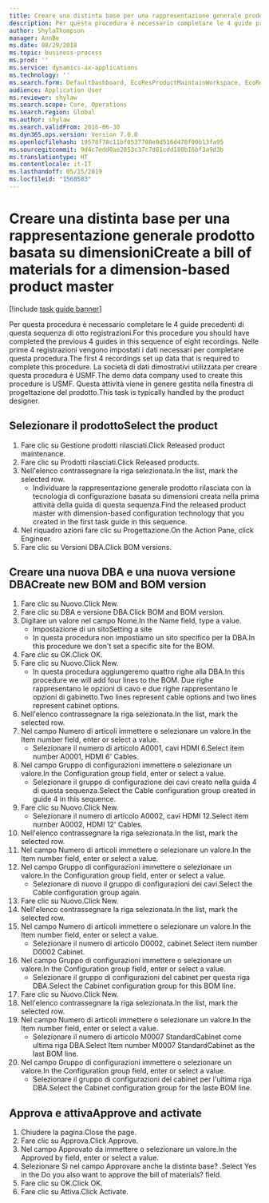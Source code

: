 ```yaml
---
title: Creare una distinta base per una rappresentazione generale prodotto basata su dimensioni
description: Per questa procedura è necessario completare le 4 guide precedenti di questa sequenza di otto registrazioni.
author: ShylaThompson
manager: AnnBe
ms.date: 08/29/2018
ms.topic: business-process
ms.prod: ''
ms.service: dynamics-ax-applications
ms.technology: ''
ms.search.form: DefaultDashboard, EcoResProductMaintainWorkspace, EcoResProductOpenCasesFormPart, EcoResProductDetailsExtended, BOMConsistOf, BOMTable, InventItemIdLookupSimple, HcmWorkerLookUp
audience: Application User
ms.reviewer: shylaw
ms.search.scope: Core, Operations
ms.search.region: Global
ms.author: shylaw
ms.search.validFrom: 2016-06-30
ms.dyn365.ops.version: Version 7.0.0
ms.openlocfilehash: 19578f78c11bf0537708e8d516d478f00b13fa95
ms.sourcegitcommit: 9d4c7edd0ae2053c37c7d81cdd180b16bf3a9d3b
ms.translationtype: HT
ms.contentlocale: it-IT
ms.lasthandoff: 05/15/2019
ms.locfileid: "1568583"
---
```

# <a name="create-a-bill-of-materials-for-a-dimension-based-product-master"></a><span data-ttu-id="988cf-103">Creare una distinta base per una rappresentazione generale prodotto basata su dimensioni</span><span class="sxs-lookup"><span data-stu-id="988cf-103">Create a bill of materials for a dimension-based product master</span></span>

[!include [task guide banner](../../includes/task-guide-banner.md)]

<span data-ttu-id="988cf-104">Per questa procedura è necessario completare le 4 guide precedenti di questa sequenza di otto registrazioni.</span><span class="sxs-lookup"><span data-stu-id="988cf-104">For this procedure you should have completed the previous 4 guides in this sequence of eight recordings.</span></span> <span data-ttu-id="988cf-105">Nelle prime 4 registrazioni vengono impostati i dati necessari per completare questa procedura.</span><span class="sxs-lookup"><span data-stu-id="988cf-105">The first 4 recordings set up data that is required to complete this procedure.</span></span> <span data-ttu-id="988cf-106">La società di dati dimostrativi utilizzata per creare questa procedura è USMF.</span><span class="sxs-lookup"><span data-stu-id="988cf-106">The demo data company used to create this procedure is USMF.</span></span> <span data-ttu-id="988cf-107">Questa attività viene in genere gestita nella finestra di progettazione del prodotto.</span><span class="sxs-lookup"><span data-stu-id="988cf-107">This task is typically handled by the product designer.</span></span>


## <a name="select-the-product"></a><span data-ttu-id="988cf-108">Selezionare il prodotto</span><span class="sxs-lookup"><span data-stu-id="988cf-108">Select the product</span></span>
1. <span data-ttu-id="988cf-109">Fare clic su Gestione prodotti rilasciati.</span><span class="sxs-lookup"><span data-stu-id="988cf-109">Click Released product maintenance.</span></span>
2. <span data-ttu-id="988cf-110">Fare clic su Prodotti rilasciati.</span><span class="sxs-lookup"><span data-stu-id="988cf-110">Click Released products.</span></span>
3. <span data-ttu-id="988cf-111">Nell'elenco contrassegnare la riga selezionata.</span><span class="sxs-lookup"><span data-stu-id="988cf-111">In the list, mark the selected row.</span></span>
    * <span data-ttu-id="988cf-112">Individuare la rappresentazione generale prodotto rilasciata con la tecnologia di configurazione basata su dimensioni creata nella prima attività della guida di questa sequenza.</span><span class="sxs-lookup"><span data-stu-id="988cf-112">Find the released product master with dimension-based configuration technology that you created in the first task guide in this sequence.</span></span>  
4. <span data-ttu-id="988cf-113">Nel riquadro azioni fare clic su Progettazione.</span><span class="sxs-lookup"><span data-stu-id="988cf-113">On the Action Pane, click Engineer.</span></span>
5. <span data-ttu-id="988cf-114">Fare clic su Versioni DBA.</span><span class="sxs-lookup"><span data-stu-id="988cf-114">Click BOM versions.</span></span>

## <a name="create-new-bom-and-bom-version"></a><span data-ttu-id="988cf-115">Creare una nuova DBA e una nuova versione DBA</span><span class="sxs-lookup"><span data-stu-id="988cf-115">Create new BOM and BOM version</span></span>
1. <span data-ttu-id="988cf-116">Fare clic su Nuovo.</span><span class="sxs-lookup"><span data-stu-id="988cf-116">Click New.</span></span>
2. <span data-ttu-id="988cf-117">Fare clic su DBA e versione DBA.</span><span class="sxs-lookup"><span data-stu-id="988cf-117">Click BOM and BOM version.</span></span>
3. <span data-ttu-id="988cf-118">Digitare un valore nel campo Nome.</span><span class="sxs-lookup"><span data-stu-id="988cf-118">In the Name field, type a value.</span></span>
    * <span data-ttu-id="988cf-119">Impostazione di un sito</span><span class="sxs-lookup"><span data-stu-id="988cf-119">Setting a site</span></span>  
    * <span data-ttu-id="988cf-120">In questa procedura non impostiamo un sito specifico per la DBA.</span><span class="sxs-lookup"><span data-stu-id="988cf-120">In this procedure we don't set a specific site for the BOM.</span></span>  
4. <span data-ttu-id="988cf-121">Fare clic su OK.</span><span class="sxs-lookup"><span data-stu-id="988cf-121">Click OK.</span></span>
5. <span data-ttu-id="988cf-122">Fare clic su Nuovo.</span><span class="sxs-lookup"><span data-stu-id="988cf-122">Click New.</span></span>
    * <span data-ttu-id="988cf-123">In questa procedura aggiungeremo quattro righe alla DBA.</span><span class="sxs-lookup"><span data-stu-id="988cf-123">In this procedure we will add four lines to the BOM.</span></span> <span data-ttu-id="988cf-124">Due righe rappresentano le opzioni di cavo e due righe rappresentano le opzioni di gabinetto.</span><span class="sxs-lookup"><span data-stu-id="988cf-124">Two lines represent cable options and two lines represent cabinet options.</span></span>  
6. <span data-ttu-id="988cf-125">Nell'elenco contrassegnare la riga selezionata.</span><span class="sxs-lookup"><span data-stu-id="988cf-125">In the list, mark the selected row.</span></span>
7. <span data-ttu-id="988cf-126">Nel campo Numero di articoli immettere o selezionare un valore.</span><span class="sxs-lookup"><span data-stu-id="988cf-126">In the Item number field, enter or select a value.</span></span>
    * <span data-ttu-id="988cf-127">Selezionare il numero di articolo A0001, cavi HDMI 6.</span><span class="sxs-lookup"><span data-stu-id="988cf-127">Select item number A0001, HDMI 6' Cables.</span></span>  
8. <span data-ttu-id="988cf-128">Nel campo Gruppo di configurazioni immettere o selezionare un valore.</span><span class="sxs-lookup"><span data-stu-id="988cf-128">In the Configuration group field, enter or select a value.</span></span>
    * <span data-ttu-id="988cf-129">Selezionare il gruppo di configurazione dei cavi creato nella guida 4 di questa sequenza.</span><span class="sxs-lookup"><span data-stu-id="988cf-129">Select the Cable configuration group created in guide 4 in this sequence.</span></span>  
9. <span data-ttu-id="988cf-130">Fare clic su Nuovo.</span><span class="sxs-lookup"><span data-stu-id="988cf-130">Click New.</span></span>
    * <span data-ttu-id="988cf-131">Selezionare il numero di articolo A0002, cavi HDMI 12.</span><span class="sxs-lookup"><span data-stu-id="988cf-131">Select item number A0002, HDMI 12' Cables.</span></span>  
10. <span data-ttu-id="988cf-132">Nell'elenco contrassegnare la riga selezionata.</span><span class="sxs-lookup"><span data-stu-id="988cf-132">In the list, mark the selected row.</span></span>
11. <span data-ttu-id="988cf-133">Nel campo Numero di articoli immettere o selezionare un valore.</span><span class="sxs-lookup"><span data-stu-id="988cf-133">In the Item number field, enter or select a value.</span></span>
12. <span data-ttu-id="988cf-134">Nel campo Gruppo di configurazioni immettere o selezionare un valore.</span><span class="sxs-lookup"><span data-stu-id="988cf-134">In the Configuration group field, enter or select a value.</span></span>
    * <span data-ttu-id="988cf-135">Selezionare di nuovo il gruppo di configurazioni dei cavi.</span><span class="sxs-lookup"><span data-stu-id="988cf-135">Select the Cable configuration group again.</span></span>  
13. <span data-ttu-id="988cf-136">Fare clic su Nuovo.</span><span class="sxs-lookup"><span data-stu-id="988cf-136">Click New.</span></span>
14. <span data-ttu-id="988cf-137">Nell'elenco contrassegnare la riga selezionata.</span><span class="sxs-lookup"><span data-stu-id="988cf-137">In the list, mark the selected row.</span></span>
15. <span data-ttu-id="988cf-138">Nel campo Numero di articoli immettere o selezionare un valore.</span><span class="sxs-lookup"><span data-stu-id="988cf-138">In the Item number field, enter or select a value.</span></span>
    * <span data-ttu-id="988cf-139">Selezionare il numero di articolo D0002, cabinet.</span><span class="sxs-lookup"><span data-stu-id="988cf-139">Select item number D0002 Cabinet.</span></span>  
16. <span data-ttu-id="988cf-140">Nel campo Gruppo di configurazioni immettere o selezionare un valore.</span><span class="sxs-lookup"><span data-stu-id="988cf-140">In the Configuration group field, enter or select a value.</span></span>
    * <span data-ttu-id="988cf-141">Selezionare il gruppo di configurazioni del cabinet per questa riga DBA.</span><span class="sxs-lookup"><span data-stu-id="988cf-141">Select the Cabinet configuration group for this BOM line.</span></span>  
17. <span data-ttu-id="988cf-142">Fare clic su Nuovo.</span><span class="sxs-lookup"><span data-stu-id="988cf-142">Click New.</span></span>
18. <span data-ttu-id="988cf-143">Nell'elenco contrassegnare la riga selezionata.</span><span class="sxs-lookup"><span data-stu-id="988cf-143">In the list, mark the selected row.</span></span>
19. <span data-ttu-id="988cf-144">Nel campo Numero di articoli immettere o selezionare un valore.</span><span class="sxs-lookup"><span data-stu-id="988cf-144">In the Item number field, enter or select a value.</span></span>
    * <span data-ttu-id="988cf-145">Selezionare il numero di articolo M0007 StandardCabinet come ultima riga DBA.</span><span class="sxs-lookup"><span data-stu-id="988cf-145">Select Item number M0007 StandardCabinet as the last BOM line.</span></span>  
20. <span data-ttu-id="988cf-146">Nel campo Gruppo di configurazioni immettere o selezionare un valore.</span><span class="sxs-lookup"><span data-stu-id="988cf-146">In the Configuration group field, enter or select a value.</span></span>
    * <span data-ttu-id="988cf-147">Selezionare il gruppo di configurazioni del cabinet per l'ultima riga DBA.</span><span class="sxs-lookup"><span data-stu-id="988cf-147">Select the Cabinet configuration group for the laste BOM line.</span></span>  

## <a name="approve-and-activate"></a><span data-ttu-id="988cf-148">Approva e attiva</span><span class="sxs-lookup"><span data-stu-id="988cf-148">Approve and activate</span></span>
1. <span data-ttu-id="988cf-149">Chiudere la pagina.</span><span class="sxs-lookup"><span data-stu-id="988cf-149">Close the page.</span></span>
2. <span data-ttu-id="988cf-150">Fare clic su Approva.</span><span class="sxs-lookup"><span data-stu-id="988cf-150">Click Approve.</span></span>
3. <span data-ttu-id="988cf-151">Nel campo Approvato da immettere o selezionare un valore.</span><span class="sxs-lookup"><span data-stu-id="988cf-151">In the Approved by field, enter or select a value.</span></span>
4. <span data-ttu-id="988cf-152">Selezionare Sì nel campo Approvare anche la distinta base? .</span><span class="sxs-lookup"><span data-stu-id="988cf-152">Select Yes in the Do you also want to approve the bill of materials? field.</span></span>
5. <span data-ttu-id="988cf-153">Fare clic su OK.</span><span class="sxs-lookup"><span data-stu-id="988cf-153">Click OK.</span></span>
6. <span data-ttu-id="988cf-154">Fare clic su Attiva.</span><span class="sxs-lookup"><span data-stu-id="988cf-154">Click Activate.</span></span>

